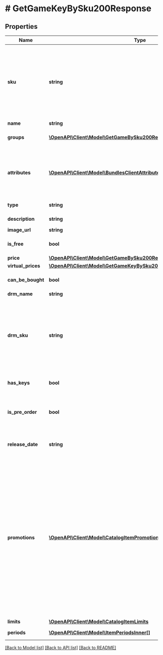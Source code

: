 # # GetGameKeyBySku200Response

## Properties

Name | Type | Description | Notes
------------ | ------------- | ------------- | -------------
**sku** | **string** | Unique item ID. The SKU may contain only lowercase and uppercase Latin alphanumeric characters, periods, dashes, and underscores. | [optional]
**name** | **string** | Item name. | [optional]
**groups** | [**\OpenAPI\Client\Model\GetGameBySku200ResponseGroupsInner[]**](GetGameBySku200ResponseGroupsInner.md) | Groups the item belongs to. | [optional]
**attributes** | [**\OpenAPI\Client\Model\BundlesClientAttributesInner[]**](BundlesClientAttributesInner.md) | List of attributes and their values corresponding to the item. Can be used for catalog filtering. | [optional]
**type** | **string** | Type of item: &#x60;game_key&#x60;. | [optional]
**description** | **string** | Item description. | [optional]
**image_url** | **string** | Image URL. | [optional]
**is_free** | **bool** | If &#x60;true&#x60;, the item is free. | [optional] [default to false]
**price** | [**\OpenAPI\Client\Model\GetGameBySku200ResponseUnitItemsInnerPrice**](GetGameBySku200ResponseUnitItemsInnerPrice.md) |  | [optional]
**virtual_prices** | [**\OpenAPI\Client\Model\GetGameKeyBySku200ResponseVirtualPricesInner[]**](GetGameKeyBySku200ResponseVirtualPricesInner.md) | Virtual prices. | [optional]
**can_be_bought** | **bool** | If &#x60;true&#x60;, the user can buy an item. | [optional]
**drm_name** | **string** | DRM name. | [optional]
**drm_sku** | **string** | Unique DRM ID. The SKU may contain only lowercase and uppercase Latin alphanumeric characters, periods, dashes, and underscores. | [optional]
**has_keys** | **bool** | If &#x60;true&#x60;, the game key has keys for sale. | [optional]
**is_pre_order** | **bool** | If &#x60;true&#x60;, the game key is pre-order and the release date hasn&#39;t passed. | [optional]
**release_date** | **string** | Game key release date in the ISO 8601 format. | [optional]
**promotions** | [**\OpenAPI\Client\Model\CatalogItemPromotionsInner[]**](CatalogItemPromotionsInner.md) | Applied promotions for specific items in the cart. The array is returned in the following cases:  * A discount promotion is configured for a specific item.  * A promo code with the **Discount on selected items** setting is applied.  If no item-level promotions are applied, an empty array is returned. | [optional]
**limits** | [**\OpenAPI\Client\Model\CatalogItemLimits**](CatalogItemLimits.md) |  | [optional]
**periods** | [**\OpenAPI\Client\Model\ItemPeriodsInner[]**](ItemPeriodsInner.md) | Item sales period. | [optional]

[[Back to Model list]](../../README.md#models) [[Back to API list]](../../README.md#endpoints) [[Back to README]](../../README.md)
